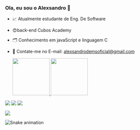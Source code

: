 ### Ola, eu sou o Alexsandro 👋

- 📈 Atualmente estudante de Eng. De Software
- 😍back-end Cubos Academy
- 🗂️ Conhecimento em javaScript e linguagem C
- 📌 Contate-me no E-mail: alexsandrodemsoficial@gmail.com

  <a href="https://github.com/AlexsandroCarrelo">
  <img height="120em" src="https://github-readme-stats.vercel.app/api?username=AlexsandroCarrelo&show_icons=true&theme=dracula&include_all_commits=true&count_private=true"/>
  <img height="120em" src="https://github-readme-stats.vercel.app/api/top-langs/?username=AlexsandroCarrelo&layout=compact&langs_count=7&theme=dracula"/>
</div>
    <a href="https://instagram.com/odev.ale" target="_blank"><img src="https://img.shields.io/badge/-Instagram-%23E4405F?style=for-the-badge&logo=instagram&logoColor=white" target="_blank"></a>
    <a href="https://www.linkedin.com/in/alexsandro-da-silva-carrelo-a13864216/" target="_blank"><img src="https://img.shields.io/badge/LinkedIn-0077B5?style=for-the-badge&logo=linkedin&logoColor=white" target="_blank"></a>
    <a href="alexsandrodemsoficial@gmail.com" target="_blank"><img src="https://img.shields.io/badge/Gmail-D14836?style=for-the-badge&logo=gmail&logoColor=white"></a>
<p align="left">
  <a href="https://skillicons.dev">
    <img src="https://skillicons.dev/icons?i=js,nodejs,express,github" />
  </a> 
</p>
<img src="https://raw.githubusercontent.com/ndzinxz/ndzinxz/output/snake.svg" alt="Snake animation" />
